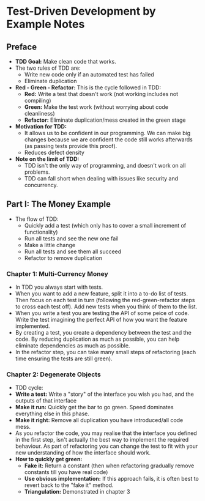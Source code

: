 # Test-Driven Development by Example Notes

## Preface

- **TDD Goal:** Make clean code that works.
- The two rules of TDD are:
  - Write new code only if an automated test has failed
  - Eliminate duplication
- **Red - Green - Refactor:** This is the cycle followed in TDD:
  - **Red:** Write a test that doesn't work (not working includes not compiling)
  - **Green:** Make the test work (without worrying about code cleanliness)
  - **Refactor:** Eliminate duplication/mess created in the green stage
- **Motivation for TDD:**
  - It allows us to be confident in our programming. We can make big changes because we are confident the code still works afterwards (as passing tests provide this proof).
  - Reduces defect density
- **Note on the limit of TDD:**
  - TDD isn't the only way of programming, and doesn't work on all problems.
  - TDD can fall short when dealing with issues like security and concurrency.

## Part I: The Money Example

- The flow of TDD:
  - Quickly add a test (which only has to cover a small increment of functionality)
  - Run all tests and see the new one fail
  - Make a little change
  - Run all tests and see them all succeed
  - Refactor to remove duplication

### Chapter 1: Multi-Currency Money

- In TDD you always start with tests.
- When you want to add a new feature, split it  into a to-do list of tests. Then focus on each test in turn (following the red-green-refactor steps to cross each test off). Add new tests when you think of them to the list.
- When you write a test you are testing the API of some peice of code. Write the test imagining the perfect API of how you want the feature implemented. 
- By creating a test, you create a dependency between the test and the code. By reducing duplication as much as possible, you can help eliminate dependencies as much as possible.
- In the refactor step, you can take many small steps of refactoring (each time ensuring the tests are still green).

### Chapter 2: Degenerate Objects

-  TDD cycle:
  - **Write a test:** Write a "story" of the interface you wish you had, and the outputs of that interface
  - **Make it run:** Quickly get the bar to go green. Speed dominates everything else in this phase.
  - **Make it right:** Remove all duplication you have introduced/all code mess.
- As you refactor the code, you may realise that the interface you defined in the first step, isn't actually the best way to implement the required behaviour. As part of refactoring you can change the test to fit with your new understanding of how the interface should work.
- **How to quickly get green:**
  - **Fake it:** Return a constant (then when refactoring gradually remove constants till you have real code)
  - **Use obvious implementation:** If this approach fails, it is often best to revert back to the "fake it" method.
  - **Triangulation:** Demonstrated in chapter 3